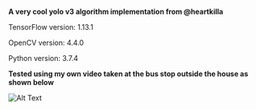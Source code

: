 **A very cool yolo v3 algorithm implementation from @heartkilla**

TensorFlow version: 1.13.1

OpenCV version: 4.4.0

Python version: 3.7.4


**Tested using my own video taken at the bus stop outside the house as shown below**

![Alt Text](https://github.com/lxy000719/yolo-v3/blob/master/detections/detections.gif)

